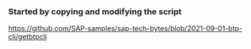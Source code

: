 
### Started by copying and modifying the script

https://github.com/SAP-samples/sap-tech-bytes/blob/2021-09-01-btp-cli/getbtpcli

